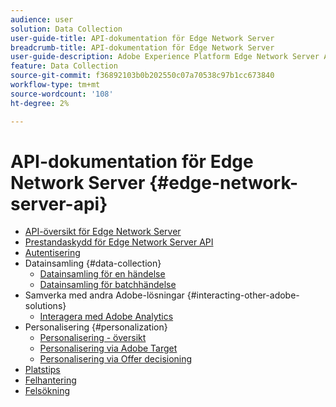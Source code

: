 ```yaml
---
audience: user
solution: Data Collection
user-guide-title: API-dokumentation för Edge Network Server
breadcrumb-title: API-dokumentation för Edge Network Server
user-guide-description: Adobe Experience Platform Edge Network Server API är ett optimerat sätt för kunder att interagera med alla Adobe Experience Cloud- och Adobe Experience Platform Edge-tjänster. Lär dig hur du använder Server-API:t för olika typer av datainsamling, personalisering, annonsering och marknadsföring.
feature: Data Collection
source-git-commit: f36892103b0b202550c07a70538c97b1cc673840
workflow-type: tm+mt
source-wordcount: '108'
ht-degree: 2%

---
```



# API-dokumentation för Edge Network Server {#edge-network-server-api}


* [API-översikt för Edge Network Server](overview.md)
* [Prestandaskydd för Edge Network Server API](guardrails.md)
* [Autentisering](authentication.md)
* Datainsamling {#data-collection}
   * [Datainsamling för en händelse](interactive-data-collection.md)
   * [Datainsamling för batchhändelse](non-interactive-data-collection.md)
* Samverka med andra Adobe-lösningar {#interacting-other-adobe-solutions}
   * [Interagera med Adobe Analytics](interacting-adobe-analytics.md)
* Personalisering {#personalization}
   * [Personalisering - översikt](personalization-overview.md)
   * [Personalisering via Adobe Target](personalization-target.md)
   * [Personalisering via Offer decisioning](personalization-offer-decisioning.md)
* [Platstips](location-hints.md)
* [Felhantering](error-handling.md)
* [Felsökning](troubleshooting.md)